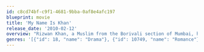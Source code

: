 ```yaml
---
id: c8cd74bf-c9f1-4681-9bba-0af8e4afc197
blueprint: movie
title: 'My Name Is Khan'
release_date: '2010-02-12'
overview: "Rizwan Khan, a Muslim from the Borivali section of Mumbai, has Asperger's syndrome. He marries a Hindu single mother, Mandira, in San Francisco. After 9/11, Rizwan is detained by authorities at LAX who treat him as a terrorist because of his condition and his race."
genres: '[{"id": 18, "name": "Drama"}, {"id": 10749, "name": "Romance"}]'
---
```

